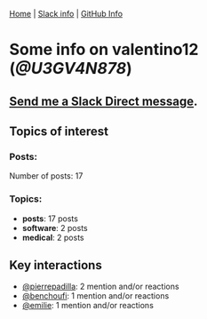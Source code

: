 [Home](https://kelu124.github.io/echommunity/) | [Slack info](https://kelu124.github.io/echommunity/) | [GitHub Info](https://kelu124.github.io/echommunity/github.html)

# Some info on __valentino12__ (_@U3GV4N878_)


## [Send me a Slack Direct message](https://echopen.slack.com/messages/@valentino12/).

## Topics of interest

### Posts: 

Number of posts: 17

### Topics:

* __posts__: 17 posts
* __software__: 2 posts
* __medical__: 2 posts

## Key interactions 

* [@pierrepadilla](./U2X419KJS.md): 2 mention and/or reactions
* [@benchoufi](./U0B47KC3S.md): 1 mention and/or reactions
* [@emilie](./U0FN1B8KD.md): 1 mention and/or reactions
